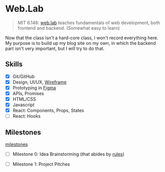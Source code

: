 # Web.Lab

> MIT 6.148: [web.lab](https://weblab.mit.edu/) teaches fundamentals of web
> development, both frontend and backend. (Somewhat easy to learn)

Now that the class isn't a hard-core class, I won't record everything here.
My purpose is to build up my blog site on my own, in which the backend part isn't
very important, but I will try to do that.

## Skills

* [x] Git/GitHub
* [x] Design, UI/UX, [Wireframe](https://balsamiq.com/learn/articles/what-are-wireframes/)
* [x] Prototyping in [Figma](https://www.figma.com/)
* [x] APIs, Promises
* [x] HTML/CSS
* [x] Javascript
* [x] React: Components, Props, States
* [ ] React: Hooks

## Milestones

[milestones](https://weblab.mit.edu/about/#milestones)

* [ ] Milestone 0: Idea Brainstorming (that abides by [rules](https://weblab.mit.edu/about/#rules))
* [ ] Milestone 1: Project Pitches

